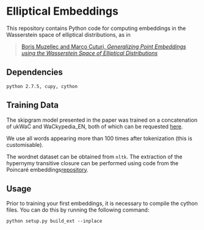 # Elliptical Embeddings

This repository contains Python code for computing embeddings in the Wasserstein space of elliptical distributions, as in

>[Boris Muzellec and Marco Cuturi, *Generalizing Point Embeddings using the Wasserstein Space of Elliptical Distributions*](https://arxiv.org/abs/1805.07594)

## Dependencies

`python 2.7.5, cupy, cython `

## Training Data

The skipgram model presented in the paper was trained on a concatenation of ukWaC and WaCkypedia_EN, both of which can be requested [here](http://wacky.sslmit.unibo.it/doku.php?id=download). 

We use all words appearing more than 100 times after tokenization (this is customisable).

The wordnet dataset can be obtained from `nltk`. The extraction of the hypernymy transitive closure can be performed using code from the Poincaré embeddings[repository](https://github.com/facebookresearch/poincare-embeddings/tree/master/wordnet).

## Usage

Prior to training your first embeddings, it is necessary to compile the cython files. You can do this by running the following command:

`python setup.py build_ext --inplace`